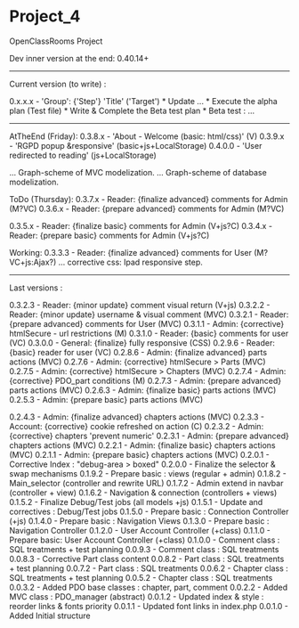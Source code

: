 # Project_4
OpenClassRooms Project

Dev inner version at the end: 0.40.14+

-----------------------

Current version (to write) :

0.x.x.x - 'Group': {'Step'} 'Title' ('Target')
	* Update ...
	* Execute the alpha plan (Test file)
	* Write & Complete the Beta test plan
	* Beta test : ...

-----------------------

AtTheEnd (Friday):
0.3.8.x - 'About - Welcome (basic: html/css)' (V)
0.3.9.x - 'RGPD popup &responsive' (basic+js+LocalStorage)
0.4.0.0 - 'User redirected to reading' (js+LocalStorage)

... Graph-scheme of MVC modelization.
... Graph-scheme of database modelization.

ToDo (Thursday):
0.3.7.x - Reader: {finalize advanced} comments for Admin (M?VC)
0.3.6.x - Reader: {prepare advanced} comments for Admin (M?VC)

0.3.5.x - Reader: {finalize basic} comments for Admin (V+js?C)
0.3.4.x - Reader: {prepare basic} comments for Admin (V+js?C)

Working:
0.3.3.3 - Reader: {finalize advanced} comments for User (M?VC+js:Ajax?)
... corrective css: Ipad responsive step.

-----------------------

Last versions :

0.3.2.3 - Reader: {minor update} comment visual return (V+js)
0.3.2.2 - Reader: {minor update} username & visual comment (MVC)
0.3.2.1 - Reader: {prepare advanced} comments for User (MVC)
0.3.1.1 - Admin: {corrective} htmlSecure - url restrictions (M)
0.3.1.0 - Reader: {basic} comments for user (VC)
0.3.0.0 - General: {finalize} fully responsive (CSS)
0.2.9.6 - Reader: {basic} reader for user (VC)
0.2.8.6 - Admin: {finalize advanced} parts actions (MVC)
0.2.7.6 - Admin: {corrective} htmlSecure > Parts (MVC)
0.2.7.5 - Admin: {corrective} htmlSecure > Chapters (MVC)
0.2.7.4 - Admin: {corrective} PDO_part conditions (M)
0.2.7.3 - Admin: {prepare advanced} parts actions (MVC)
0.2.6.3 - Admin: {finalize basic} parts actions (MVC)
0.2.5.3 - Admin: {prepare basic} parts actions (MVC)

0.2.4.3 - Admin: {finalize advanced} chapters actions (MVC)
0.2.3.3 - Account: {corrective} cookie refreshed on action (C)
0.2.3.2 - Admin: {corrective} chapters 'prevent numeric'
0.2.3.1 - Admin: {prepare advanced} chapters actions (MVC)
0.2.2.1 - Admin: {finalize basic} chapters actions (MVC)
0.2.1.1 - Admin: {prepare basic} chapters actions (MVC)
0.2.0.1 - Corrective Index : "debug-area > boxed"
0.2.0.0 - Finalize the selector & swap mechanisms
0.1.9.2 - Prepare basic : views (regular + admin)
0.1.8.2 - Main_selector (controller and rewrite URL)
0.1.7.2 - Admin extend in navbar (controller + view)
0.1.6.2 - Navigation & connection (controllers + views)
0.1.5.2 - Finalize Debug/Test jobs (all models +js)
0.1.5.1 - Update and correctives : Debug/Test jobs
0.1.5.0 - Prepare basic : Connection Controller (+js)
0.1.4.0 - Prepare basic : Navigation Views
0.1.3.0 - Prepare basic : Navigation Controller
0.1.2.0 - User Account Controller (+class)
0.1.1.0 - Prepare basic: User Account Controller (+class)
0.1.0.0 - Comment class : SQL treatments + test planning
0.0.9.3 - Comment class : SQL treatments
0.0.8.3 - Corrective Part class content
0.0.8.2 - Part class : SQL treatments + test planning
0.0.7.2 - Part class : SQL treatments
0.0.6.2 - Chapter class : SQL treatments + test planning
0.0.5.2 - Chapter class : SQL treatments
0.0.3.2 - Added PDO base classes : chapter, part, comment
0.0.2.2 - Added MVC class : PDO_manager (abstract)
0.0.1.2 - Updated index & style : reorder links & fonts priority
0.0.1.1 - Updated font links in index.php
0.0.1.0 - Added Initial structure
